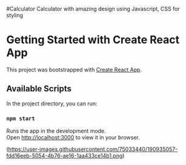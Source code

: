 #Calculator
Calculator with amazing design using Javascript, CSS for styling

# Getting Started with Create React App

This project was bootstrapped with [Create React App](https://github.com/facebook/create-react-app).

## Available Scripts

In the project directory, you can run:

### `npm start`

Runs the app in the development mode.\
Open [http://localhost:3000](http://localhost:3000) to view it in your browser.




(https://user-images.githubusercontent.com/75033440/190935057-fdd16eeb-5054-4b76-ae16-1aa433ce14b1.png)

